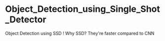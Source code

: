# Object_Detection_using_Single_Shot_Detector
Object Detection using SSD ! Why SSD? They're faster compared to CNN 
